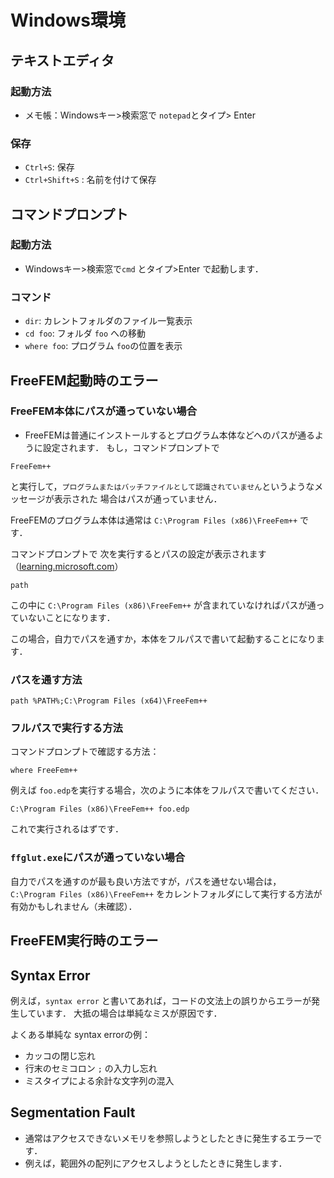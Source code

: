 
# Windows環境

## テキストエディタ

### 起動方法
- メモ帳：Windowsキー>検索窓で `notepad`とタイプ> Enter 

### 保存
 - `Ctrl+S`: 保存
 - `Ctrl+Shift+S` : 名前を付けて保存
   
## コマンドプロンプト

### 起動方法
- Windowsキー>検索窓で`cmd` とタイプ>Enter で起動します．

### コマンド
- `dir`: カレントフォルダのファイル一覧表示
- `cd foo`: フォルダ `foo` への移動
- `where foo`: プログラム `foo`の位置を表示


## FreeFEM起動時のエラー

### FreeFEM本体にパスが通っていない場合
- FreeFEMは普通にインストールするとプログラム本体などへのパスが通るように設定されます．
もし，コマンドプロンプトで 
```
FreeFem++
```
と実行して，`プログラムまたはバッチファイルとして認識されていません`というようなメッセージが表示された
場合はパスが通っていません．

FreeFEMのプログラム本体は通常は `C:\Program Files (x86)\FreeFem++` です．

コマンドプロンプトで 次を実行するとパスの設定が表示されます（[learning.microsoft.com](https://learn.microsoft.com/ja-jp/windows-server/administration/windows-commands/path)）
```
path
```
この中に `C:\Program Files (x86)\FreeFem++` が含まれていなければパスが通っていないことになります．

この場合，自力でパスを通すか，本体をフルパスで書いて起動することになります．

### パスを通す方法
```
path %PATH%;C:\Program Files (x64)\FreeFem++
```

### フルパスで実行する方法
コマンドプロンプトで確認する方法：
```
where FreeFem++
```

例えば `foo.edp`を実行する場合，次のように本体をフルパスで書いてください．
```
C:\Program Files (x86)\FreeFem++ foo.edp
```
これで実行されるはずです．

### `ffglut.exe`にパスが通っていない場合
自力でパスを通すのが最も良い方法ですが，パスを通せない場合は，
`C:\Program Files (x86)\FreeFem++` をカレントフォルダにして実行する方法が有効かもしれません（未確認）．

## FreeFEM実行時のエラー

## Syntax Error
例えば，`syntax error` と書いてあれば，コードの文法上の誤りからエラーが発生しています．
大抵の場合は単純なミスが原因です．

よくある単純な syntax errorの例：
- カッコの閉じ忘れ
- 行末のセミコロン `;` の入力し忘れ
- ミスタイプによる余計な文字列の混入

## Segmentation Fault
- 通常はアクセスできないメモリを参照しようとしたときに発生するエラーです．
- 例えば，範囲外の配列にアクセスしようとしたときに発生します．
